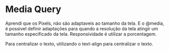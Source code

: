 # Media Query

Aprendi que os Pixels, não são adaptaveis ao tamanho da tela. E o @media, é possivel definir adaptações para quando a resolução da tela atingir um tamanho especificado da tela. Responsividade é utilizar a porcentagem.

Para centralizar o texto, utilizando o text-align para centralizar o texto.
